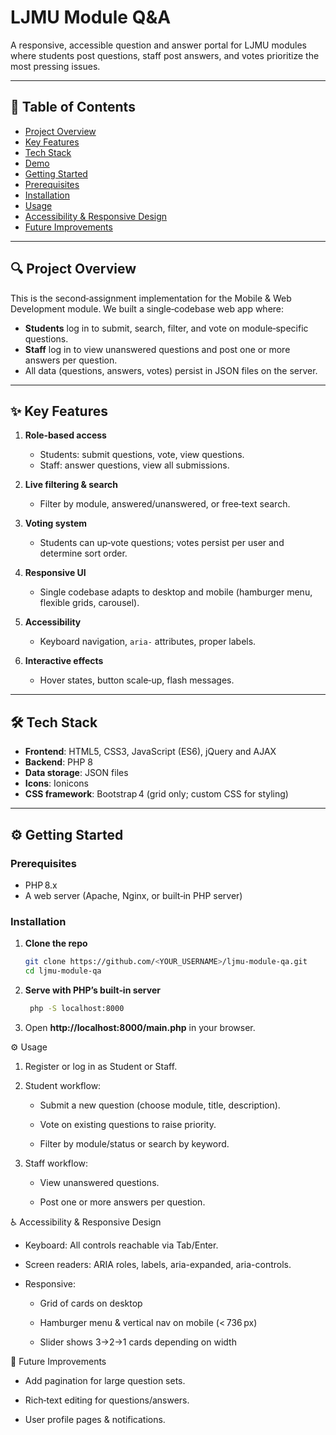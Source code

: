 # LJMU Module Q&A

A responsive, accessible question and answer portal for LJMU modules where students post questions, staff post answers, and votes prioritize the most pressing issues.

---

## 📄 Table of Contents

- [Project Overview](#project-overview)  
- [Key Features](#key-features)  
- [Tech Stack](#tech-stack)  
- [Demo](#demo)  
- [Getting Started](#getting-started)  
- [Prerequisites](#prerequisites)  
- [Installation](#installation)  
- [Usage](#usage)  
- [Accessibility & Responsive Design](#accessibility--responsive-design)  
- [Future Improvements](#future-improvements)  


---

## 🔍 Project Overview

This is the second‑assignment implementation for the Mobile & Web Development module. We built a single‑codebase web app where:

- **Students** log in to submit, search, filter, and vote on module‑specific questions.  
- **Staff** log in to view unanswered questions and post one or more answers per question.  
- All data (questions, answers, votes) persist in JSON files on the server.  

---

## ✨ Key Features

1. **Role‑based access**  
   - Students: submit questions, vote, view questions.  
   - Staff: answer questions, view all submissions.  

2. **Live filtering & search**  
   - Filter by module, answered/unanswered, or free‑text search.  

3. **Voting system**  
   - Students can up‑vote questions; votes persist per user and determine sort order.  

4. **Responsive UI**  
   - Single codebase adapts to desktop and mobile (hamburger menu, flexible grids, carousel).  

5. **Accessibility**  
   - Keyboard navigation, `aria‑` attributes, proper labels.  

6. **Interactive effects**  
   - Hover states, button scale‑up, flash messages.  

---

## 🛠 Tech Stack

- **Frontend**: HTML5, CSS3, JavaScript (ES6), jQuery and AJAX  
- **Backend**: PHP 8  
- **Data storage**: JSON files 
- **Icons**: Ionicons  
- **CSS framework**: Bootstrap 4 (grid only; custom CSS for styling)  

---


## ⚙️ Getting Started

### Prerequisites

- PHP 8.x  
- A web server (Apache, Nginx, or built‑in PHP server)  

### Installation

1. **Clone the repo**  
   ```bash
   git clone https://github.com/<YOUR_USERNAME>/ljmu-module-qa.git
   cd ljmu-module-qa
2. **Serve with PHP’s built‑in server**
   ```bash
    php -S localhost:8000
   
3. Open **http://localhost:8000/main.php** in your browser.

⚙️ Usage
1. Register or log in as Student or Staff.

2. Student workflow:

   - Submit a new question (choose module, title, description).

   - Vote on existing questions to raise priority.

   - Filter by module/status or search by keyword.

3. Staff workflow:

   - View unanswered questions.

   - Post one or more answers per question.

♿ Accessibility & Responsive Design
- Keyboard: All controls reachable via Tab/Enter.

- Screen readers: ARIA roles, labels, aria-expanded, aria-controls.


- Responsive:

   - Grid of cards on desktop

   - Hamburger menu & vertical nav on mobile (< 736 px)

   - Slider shows 3→2→1 cards depending on width


🚧 Future Improvements

- Add pagination for large question sets.

- Rich‑text editing for questions/answers.

- User profile pages & notifications.
